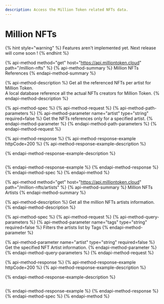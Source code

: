 ```yaml
---
description: Access the Million Token related NFTs data.
---
```


# Million NFTs

{% hint style="warning" %}
Features aren't implemented yet. Next release will come soon !
{% endhint %}

{% api-method method="get" host="https://api.milliontoken.cloud" path="/million-nfts" %}
{% api-method-summary %}
Million NFTs References
{% endapi-method-summary %}

{% api-method-description %}
Get all the referenced NFTs per artist for Million Token.  
A local database reference all the actual NFTs creators for Million Token.
{% endapi-method-description %}

{% api-method-spec %}
{% api-method-request %}
{% api-method-path-parameters %}
{% api-method-parameter name="artist" type="string" required=false %}
Get the NFTs references only for a specified artist.
{% endapi-method-parameter %}
{% endapi-method-path-parameters %}
{% endapi-method-request %}

{% api-method-response %}
{% api-method-response-example httpCode=200 %}
{% api-method-response-example-description %}

{% endapi-method-response-example-description %}

```

```
{% endapi-method-response-example %}
{% endapi-method-response %}
{% endapi-method-spec %}
{% endapi-method %}

{% api-method method="get" host="https://api.milliontoken.cloud" path="/million-nfts/artists" %}
{% api-method-summary %}
Million NFTs Artists
{% endapi-method-summary %}

{% api-method-description %}
Get all the million NFTs artists information.
{% endapi-method-description %}

{% api-method-spec %}
{% api-method-request %}
{% api-method-query-parameters %}
{% api-method-parameter name="tags" type="string" required=false %}
Filters the artists list by Tags
{% endapi-method-parameter %}

{% api-method-parameter name="artist" type="string" required=false %}
Get the specified NFT Artist information.
{% endapi-method-parameter %}
{% endapi-method-query-parameters %}
{% endapi-method-request %}

{% api-method-response %}
{% api-method-response-example httpCode=200 %}
{% api-method-response-example-description %}

{% endapi-method-response-example-description %}

```

```
{% endapi-method-response-example %}
{% endapi-method-response %}
{% endapi-method-spec %}
{% endapi-method %}

